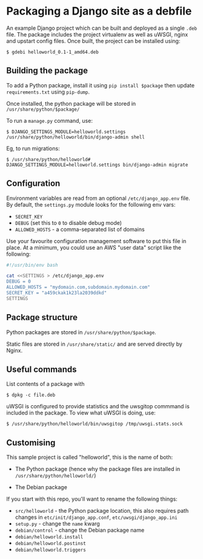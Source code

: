 # Packaging a Django site as a debfile 

An example Django project which can be built and deployed as a single `.deb`
file. The package includes the project virtualenv as well as uWSGI, nginx and
upstart config files. Once built, the project can be installed using:

    $ gdebi helloworld_0.1-1_amd64.deb

## Building the package

To add a Python package, install it using `pip install $package` then update
`requirements.txt` using `pip-dump`.

Once installed, the python package will be stored in `/usr/share/python/$package/`

To run a `manage.py` command, use:

    $ DJANGO_SETTINGS_MODULE=helloworld.settings /usr/share/python/helloworld/bin/django-admin shell

Eg, to run migrations:

    $ /usr/share/python/helloworld# DJANGO_SETTINGS_MODULE=helloworld.settings bin/django-admin migrate

## Configuration

Environment variables are read from an optional `/etc/django_app.env` file. By
default, the `settings.py` module looks for the following env vars:

* `SECRET_KEY`
* `DEBUG` (set this to `0` to disable debug mode)
* `ALLOWED_HOSTS` - a comma-separated list of domains

Use your favourite configuration management software to put this file in place.
At a minimum, you could use an AWS "user data" script like the following:

```bash
#!/usr/bin/env bash

cat <<SETTINGS > /etc/django_app.env
DEBUG = 0
ALLOWED_HOSTS = "mydomain.com,subdomain.mydomain.com"
SECRET_KEY = "a459ckak1k23la2039ddkd"
SETTINGS
```

## Package structure

Python packages are stored in `/usr/share/python/$package`. 

Static files are stored in `/usr/share/static/` and are served directly by
Nginx.

## Useful commands

List contents of a package with 

    $ dpkg -c file.deb

uWSGI is configured to provide statistics and the uwsgitop commmand is included
in the package. To view what uWSGI is doing, use:

    $ /usr/share/python/helloworld/bin/uwsgitop /tmp/uwsgi.stats.sock

## Customising

This sample project is called "helloworld", this is the name of both:

- The Python package (hence why the package files are installed in
  `/usr/share/python/helloworld/`)

- The Debian package 

If you start with this repo, you'll want to rename the following things:

- `src/helloworld` - the Python package location, this also requires path
  changes in `etc/init/django_app.conf`, `etc/uwsgi/django_app.ini`
- `setup.py` - change the `name` kwarg
- `debian/control` - change the Debian package name
- `debian/helloworld.install`
- `debian/helloworld.postinst`
- `debian/helloworld.triggers`
